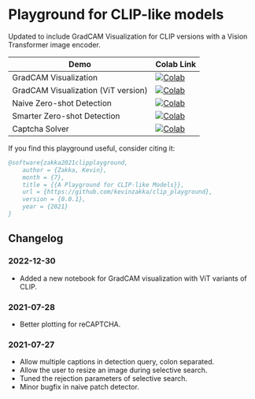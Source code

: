 # Playground for CLIP-like models
Updated to include GradCAM Visualization for CLIP versions with a Vision Transformer image encoder. 

| Demo  | Colab Link |
| ------------- | ------------- |
| GradCAM Visualization  |  [![Colab](https://colab.research.google.com/assets/colab-badge.svg)](https://colab.research.google.com/github/kevinzakka/clip_playground/blob/main/CLIP_GradCAM_Visualization.ipynb)  |
| GradCAM Visualization (ViT version) |  [![Colab](https://colab.research.google.com/assets/colab-badge.svg)](https://colab.research.google.com/github/kevinzakka/clip_playground/blob/main/CLIP_GradCAM_Visualization.ipynb)  |
| Naive Zero-shot Detection  | [![Colab](https://colab.research.google.com/assets/colab-badge.svg)](https://colab.research.google.com/github/kevinzakka/clip_playground/blob/main/CLIP_Patch_Detection.ipynb)  |
| Smarter Zero-shot Detection  | [![Colab](https://colab.research.google.com/assets/colab-badge.svg)](https://colab.research.google.com/github/kevinzakka/clip_playground/blob/main/CLIP_Zero_shot_Detector.ipynb)  |
| Captcha Solver  | [![Colab](https://colab.research.google.com/assets/colab-badge.svg)](https://colab.research.google.com/github/kevinzakka/clip_playground/blob/main/CLIP_reCAPTCHA.ipynb) |

If you find this playground useful, consider citing it:

```bibtex
@software{zakka2021clipplayground,
    author = {Zakka, Kevin},
    month = {7},
    title = {{A Playground for CLIP-like Models}},
    url = {https://github.com/kevinzakka/clip_playground},
    version = {0.0.1},
    year = {2021}
}
```

## Changelog

### 2022-12-30

* Added a new notebook for GradCAM visualization with ViT variants of CLIP.

### 2021-07-28

* Better plotting for reCAPTCHA.

### 2021-07-27

* Allow multiple captions in detection query, colon separated.
* Allow the user to resize an image during selective search.
* Tuned the rejection parameters of selective search.
* Minor bugfix in naive patch detector.
